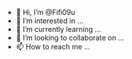 - 👋 Hi, I’m @Fifi09u
- 👀 I’m interested in ...
- 🌱 I’m currently learning ...
- 💞️ I’m looking to collaborate on ...
- 📫 How to reach me ...

<!---
Fifi09u/Fifi09u is a ✨ special ✨ repository because its `README.md` (this file) appears on your GitHub profile.
You can click the Preview link to take a look at your changes.
--->
